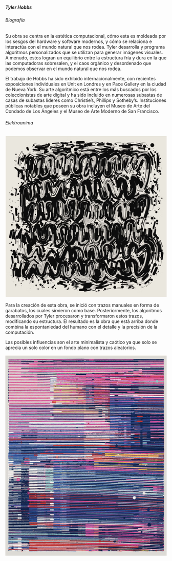 ##### Tyler Hobbs

###### Biografía

Su obra se centra en la estética computacional, cómo esta es moldeada por los sesgos del hardware y software modernos, y cómo se relaciona e interactúa con el mundo natural que nos rodea. Tyler desarrolla y programa algoritmos personalizados que se utilizan para generar imágenes visuales. A menudo, estos logran un equilibrio entre la estructura fría y dura en la que las computadoras sobresalen, y el caos orgánico y desordenado que podemos observar en el mundo natural que nos rodea.

El trabajo de Hobbs ha sido exhibido internacionalmente, con recientes exposiciones individuales en Unit en Londres y en Pace Gallery en la ciudad de Nueva York. Su arte algorítmico está entre los más buscados por los coleccionistas de arte digital y ha sido incluido en numerosas subastas de casas de subastas líderes como Christie’s, Phillips y Sotheby’s. Instituciones públicas notables que poseen su obra incluyen el Museo de Arte del Condado de Los Ángeles y el Museo de Arte Moderno de San Francisco.

###### Elektroanima
![image](../../../../assets/imgAct3-1.png)

Para la creación de esta obra, se inició con trazos manuales en forma de garabatos, los cuales sirvieron como base. Posteriormente, los algoritmos desarrollados por Tyler procesaron y transformaron estos trazos, modificando su estructura. El resultado es la obra que está arriba donde combina la espontaniedad del humano con el detalle y la precisión de la computación.

Las posibles influencias son el arte minimalista y caótico ya que solo se aprecia un solo color en un fondo plano con trazos aleatorios.

![image](../../../../assets/imgAct3-2.png)



